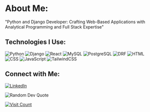 # About Me:
"Python and Django Developer: Crafting Web-Based Applications with Analytical Programming and Full Stack Expertise"<br>

## Technologies I Use:
![Python](https://img.shields.io/badge/-Python-3776AB?style=flat&logo=python&logoColor=white)
![Django](https://img.shields.io/badge/-Django-092E20?style=flat&logo=django&logoColor=white)
![React](https://img.shields.io/badge/-React-61DAFB?style=flat&logo=react&logoColor=white)
![MySQL](https://img.shields.io/badge/-MySQL-4479A1?style=flat&logo=mysql&logoColor=white)
![PostgreSQL](https://img.shields.io/badge/-PostgreSQL-336791?style=flat&logo=postgresql&logoColor=white)
![DRF](https://img.shields.io/badge/-Django%20Rest%20Framework-092E20?style=flat&logo=django&logoColor=white)
![HTML](https://img.shields.io/badge/-HTML-E34F26?style=flat&logo=html5&logoColor=white)
![CSS](https://img.shields.io/badge/-CSS-1572B6?style=flat&logo=css3&logoColor=white)
![JavaScript](https://img.shields.io/badge/-JavaScript-F7DF1E?style=flat&logo=javascript&logoColor=black)
![TailwindCSS](https://img.shields.io/badge/-TailwindCSS-38B2AC?style=flat&logo=tailwind-css&logoColor=white)


## Connect with Me:
[![LinkedIn](https://img.shields.io/badge/LinkedIn-%230077B5.svg?logo=linkedin&logoColor=white)](https://linkedin.com/in/https://syr.us/VtB)


![Random Dev Quote](https://quotes-github-readme.vercel.app/api?type=vertical&theme=radical)

[![Visit Count](https://visitcount.itsvg.in/api?id=DeepakRanaMagar&icon=0&color=0)](https://visitcount.itsvg.in)
